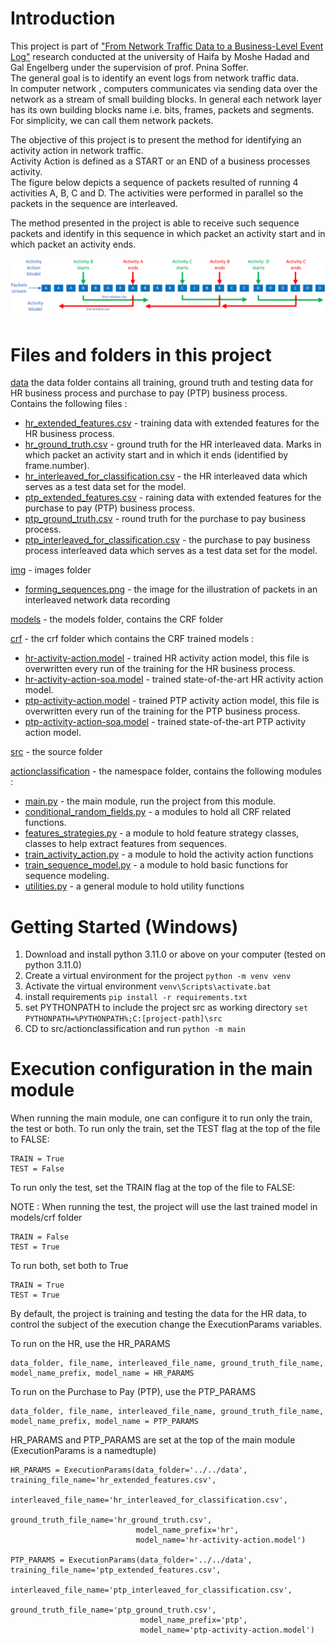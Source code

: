 # Introduction

This project is part of
["From Network Traffic Data to a Business-Level Event Log"](https://www.researchgate.net/publication/371324630_From_Network_Traffic_Data_to_a_Business-Level_Event_Log)
research
conducted at the university of Haifa by Moshe Hadad and Gal Engelberg under the supervision of prof. Pnina Soffer. <br>
The general goal is to identify an event logs from network traffic data.<br>
In computer network , computers communicates via sending data over the network as a stream of small
building blocks. In general each network layer has its own building blocks name i.e. bits, frames, packets and
segments.<br>
For simplicity, we can call them network packets.<br>

The objective of this project is to present the method for identifying an activity action in network traffic.<br>
Activity Action is defined as a START or an END of a business processes activity. <br>
The figure below depicts a sequence of packets resulted of running 4 activities A, B, C and D.
The activities were performed in parallel so the packets in the sequence are interleaved.<br>

The method presented in the project is able to receive such
sequence packets and identify in this sequence in which packet an activity start and in which packet an activity ends.

![forming_sequences.png](img%2Fforming_sequences.png)

# Files and folders in this project

[data](data) the data folder contains all training, ground truth and testing data for HR business process and purchase
to pay (PTP) business process. Contains the following files :

* [hr_extended_features.csv](data%2Fhr_extended_features.csv) - training data with extended features for the HR
  business process.
* [hr_ground_truth.csv](data%2Fhr_ground_truth.csv) - ground truth for the HR interleaved data. Marks in which packet
  an activity start and in which it ends (identified by frame.number).
* [hr_interleaved_for_classification.csv](data%2Fhr_interleaved_for_classification.csv) - the HR interleaved data which
  serves as a test data set for the model.
* [ptp_extended_features.csv](data%2Fptp_extended_features.csv) - raining data with extended features for the purchase
  to pay (PTP) business process.
* [ptp_ground_truth.csv](data%2Fptp_ground_truth.csv) - round truth for the purchase to pay business process.
* [ptp_interleaved_for_classification.csv](data%2Fptp_interleaved_for_classification.csv) - the purchase to pay
  business process interleaved data which serves as a test data set for the model.

[img](img) - images folder

* [forming_sequences.png](img%2Fforming_sequences.png) - the image for the illustration of packets in an interleaved
  network data recording

[models](models) - the models folder, contains the CRF folder

[crf](models%2Fcrf) - the crf folder which contains the CRF trained models :

* [hr-activity-action.model](models%2Fcrf%2Fhr-activity-action.model) - trained HR activity action model, this file
  is overwritten every run of the training for the HR business process.
* [hr-activity-action-soa.model](models%2Fcrf%2Fhr-activity-action-soa.model) - trained state-of-the-art HR
  activity action model.
* [ptp-activity-action.model](models%2Fcrf%2Fptp-activity-action.model) - trained PTP activity action model, this file
  is overwritten every run of the training for the PTP business process.
* [ptp-activity-action-soa.model](models%2Fcrf%2Fptp-activity-action-soa.model) - trained state-of-the-art PTP
  activity action model.

[src](src) - the source folder

[actionclassification](src%2Factionclassification) - the namespace folder, contains the following modules :

* [main.py](src%2Factionclassification%2Fmain.py) - the main module, run the project from this module.
* [conditional_random_fields.py](src%2Factionclassification%2Fconditional_random_fields.py) - a modules to hold all CRF
  related functions.
* [features_strategies.py](src%2Factionclassification%2Ffeatures_strategies.py) - a module to hold feature strategy
  classes, classes to help extract features from sequences.
* [train_activity_action.py](src%2Factionclassification%2Ftrain_activity_action.py) - a module to hold the activity
  action functions
* [train_sequence_model.py](src%2Factionclassification%2Ftrain_sequence_model.py) - a module to hold basic functions
  for sequence modeling.
* [utilities.py](src%2Factionclassification%2Futilities.py) - a general module to hold utility functions

# Getting Started (Windows)

1. Download and install python 3.11.0 or above on your computer (tested on python 3.11.0)
2. Create a virtual environment for the project
   ```python -m venv venv```
3. Activate the virtual environment
   ```venv\Scripts\activate.bat```
4. install requirements ```pip install -r requirements.txt```
5. set PYTHONPATH to include the project src as working directory
   ```set PYTHONPATH=%PYTHONPATH%;C:[project-path]\src```
6. CD to src/actionclassification and run
   ```python -m main```

# Execution configuration in the main module

When running the main module, one can configure it to run only the train, the test or both.
To run only the train, set the TEST flag at the top of the file to FALSE:

```
TRAIN = True
TEST = False
```

To run only the test, set the TRAIN flag at the top of the file to FALSE:

NOTE : When running the test, the project will use the last trained model in models/crf folder

```
TRAIN = False
TEST = True
```

To run both, set both to True

```
TRAIN = True
TEST = True
```

By default, the project is training and testing the data for the HR data, to control the subject of the execution
change the ExecutionParams variables.

To run on the HR, use the HR_PARAMS

```
data_folder, file_name, interleaved_file_name, ground_truth_file_name, model_name_prefix, model_name = HR_PARAMS
```

To run on the Purchase to Pay (PTP), use the PTP_PARAMS

```
data_folder, file_name, interleaved_file_name, ground_truth_file_name, model_name_prefix, model_name = PTP_PARAMS
```
HR_PARAMS and PTP_PARAMS are set at the top of the main module (ExecutionParams is a namedtuple)
```
HR_PARAMS = ExecutionParams(data_folder='../../data', training_file_name='hr_extended_features.csv',
                            interleaved_file_name='hr_interleaved_for_classification.csv',
                            ground_truth_file_name='hr_ground_truth.csv',
                            model_name_prefix='hr',
                            model_name='hr-activity-action.model')

PTP_PARAMS = ExecutionParams(data_folder='../../data', training_file_name='ptp_extended_features.csv',
                             interleaved_file_name='ptp_interleaved_for_classification.csv',
                             ground_truth_file_name='ptp_ground_truth.csv',
                             model_name_prefix='ptp',
                             model_name='ptp-activity-action.model')
```
